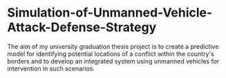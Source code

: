 # Simulation-of-Unmanned-Vehicle-Attack-Defense-Strategy
The aim of my university graduation thesis project is to create a predictive model for identifying potential locations of a conflict within the country's borders and to develop an integrated system using unmanned vehicles for intervention in such scenarios. 
